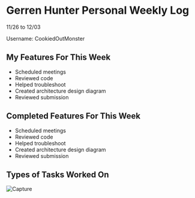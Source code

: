 # Gerren Hunter Personal Weekly Log

11/26 to 12/03

Username: CookiedOutMonster

## My Features For This Week

- Scheduled meetings
- Reviewed code  
- Helped troubleshoot
- Created architecture design diagram
- Reviewed submission

## Completed Features For This Week

- Scheduled meetings
- Reviewed code  
- Helped troubleshoot
- Created architecture design diagram
- Reviewed submission 

## Types of Tasks Worked On

![Capture](https://github.com/COSC-499-W2023/year-long-project-team-21/assets/44909431/b6bec04d-e577-4f47-a9e9-f2e7ed8665e4)
